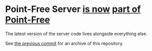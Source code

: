# Point-Free Server [is now](https://github.com/pointfreeco/pointfreeco/pull/164) [part of Point-Free](https://github.com/pointfreeco/pointfreeco/tree/0ff0b47550cbbde9f94d17b7513262b05734b736/Sources/Server)

The latest version of the server code lives alongside everything else.

See [the previous commit](https://github.com/pointfreeco/pointfreeco-server/tree/beabd99d0b586422deae31978fefbdc34aaa074e) for an archive of this repository.
